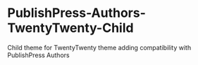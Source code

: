 # PublishPress-Authors-TwentyTwenty-Child
Child theme for TwentyTwenty theme adding compatibility with PublishPress Authors
